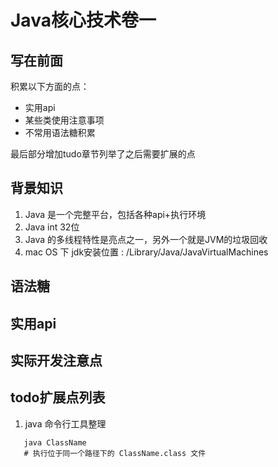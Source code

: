 # Java核心技术卷一

## 写在前面
积累以下方面的点：
* 实用api
* 某些类使用注意事项
* 不常用语法糖积累

最后部分增加tudo章节列举了之后需要扩展的点

## 背景知识
1. Java 是一个完整平台，包括各种api+执行环境
2. Java int 32位
3. Java 的多线程特性是亮点之一，另外一个就是JVM的垃圾回收
4. mac OS 下 jdk安装位置 : /Library/Java/JavaVirtualMachines 

## 语法糖

## 实用api

## 实际开发注意点

## todo扩展点列表
1. java 命令行工具整理

```
   java ClassName
   # 执行位于同一个路径下的 ClassName.class 文件

```